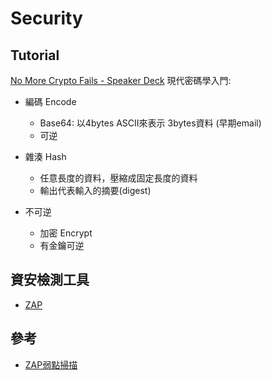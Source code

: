 # Security


## Tutorial

[No More Crypto Fails - Speaker Deck](https://speakerdeck.com/inndy/no-more-crypto-fails) 現代密碼學入門:
- 編碼 Encode
  - Base64: 以4bytes ASCII來表示 3bytes資料 (早期email)
  - 可逆

- 雜湊 Hash
  - 任意長度的資料，壓縮成固定長度的資料
  - 輸出代表輸入的摘要(digest)

- 不可逆
  - 加密 Encrypt
  - 有金鑰可逆


## 資安檢測工具

- [ZAP](https://www.zaproxy.org/)

## 參考
- [ZAP弱點掃描](../blog/articles/2023/231201tech__security-zap-scan.md)
